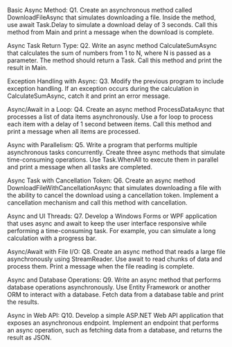Basic Async Method:
Q1. Create an asynchronous method called DownloadFileAsync that simulates downloading a file. Inside the method, use await Task.Delay to simulate a download delay of 3 seconds. Call this method from Main and print a message when the download is complete.

Async Task Return Type:
Q2. Write an async method CalculateSumAsync that calculates the sum of numbers from 1 to N, where N is passed as a parameter. The method should return a Task<int>. Call this method and print the result in Main.

Exception Handling with Async:
Q3. Modify the previous program to include exception handling. If an exception occurs during the calculation in CalculateSumAsync, catch it and print an error message.

Async/Await in a Loop:
Q4. Create an async method ProcessDataAsync that processes a list of data items asynchronously. Use a for loop to process each item with a delay of 1 second between items. Call this method and print a message when all items are processed.

Async with Parallelism:
Q5. Write a program that performs multiple asynchronous tasks concurrently. Create three async methods that simulate time-consuming operations. Use Task.WhenAll to execute them in parallel and print a message when all tasks are completed.

Async Task with Cancellation Token:
Q6. Create an async method DownloadFileWithCancellationAsync that simulates downloading a file with the ability to cancel the download using a cancellation token. Implement a cancellation mechanism and call this method with cancellation.

Async and UI Threads:
Q7. Develop a Windows Forms or WPF application that uses async and await to keep the user interface responsive while performing a time-consuming task. For example, you can simulate a long calculation with a progress bar.

Async/Await with File I/O:
Q8. Create an async method that reads a large file asynchronously using StreamReader. Use await to read chunks of data and process them. Print a message when the file reading is complete.

Async and Database Operations:
Q9. Write an async method that performs database operations asynchronously. Use Entity Framework or another ORM to interact with a database. Fetch data from a database table and print the results.

Async in Web API:
Q10. Develop a simple ASP.NET Web API application that exposes an asynchronous endpoint. Implement an endpoint that performs an async operation, such as fetching data from a database, and returns the result as JSON.
